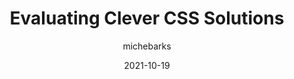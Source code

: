 ---
author: michebarks
date: 2021-10-19
hidden: true
publisher: cssinreallife
tags:
  - css
  - meta
target_url: https://css-irl.info/evaluating-clever-css-solutions/
title: Evaluating Clever CSS Solutions
---